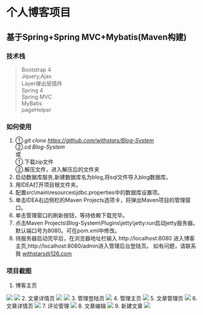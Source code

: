 # 个人博客项目
## 基于Spring+Spring MVC+Mybatis(Maven构建)
### 技术栈
> Bootstrap 4<br/>
> Jquery,Ajax<br/>
> Layer弹出层插件<br/>
> Spring 4<br/>
> Spring MVC<br/>
> MyBatis<br/>
> pageHelper<br/>
### 如何使用
1. ①.*git clone https://github.com/withstars/Blog-System* <br/>
   ②.*cd  Blog-System*<br/>
   或<br/>
   ①.下载zip文件<br/>
   ②.解压文件，进入解压后的文件夹 <br/>
2. 启动数据库服务,新建数据库名为blog,将sql文件导入blog数据库。
3. 用IDEA打开项目根文件夹。
4. 配置src\main\resources\jdbc.properties中的数据库设置项。
5. 单击IDEA右边侧栏的Maven Projects选项卡，将弹出Maven项目的管理窗口。
7. 单击管理窗口的刷新按钮，等待依赖下载完毕。
8. 点击Maven Projects\Blog-System\Plugins\jetty\jetty:run启动jetty服务器。<br/>
    默认端口号为8080。可在pom.xml中修改。
9. 待服务器启动完毕后，在浏览器地址栏输入 http://localhost:8080 进入博客主页,http://localhost:8080/admin进入管理后台登陆页。
如有问题，请联系我 withstars@126.com
### 项目截图
1. 博客主页
<img src="https://github.com/withstars/Blog-System/blob/master/preview/1.PNG">
<img src="https://github.com/withstars/Blog-System/blob/master/preview/2.PNG">
2. 文章详情页
<img src="https://github.com/withstars/Blog-System/blob/master/preview/3.PNG">
<img src="https://github.com/withstars/Blog-System/blob/master/preview/11.PNG">
3. 管理登陆页
<img src="https://github.com/withstars/Blog-System/blob/master/preview/4.PNG">
4. 管理主页
<img src="https://github.com/withstars/Blog-System/blob/master/preview/5.PNG">
5. 文章管理页
<img src="https://github.com/withstars/Blog-System/blob/master/preview/6.PNG">
6. 文章详情页
<img src="https://github.com/withstars/Blog-System/blob/master/preview/7.PNG">
7. 评论管理
<img src="https://github.com/withstars/Blog-System/blob/master/preview/8.PNG">
8. 文章编辑
<img src="https://github.com/withstars/Blog-System/blob/master/preview/9.PNG">
9. 新建文章
<img src="https://github.com/withstars/Blog-System/blob/master/preview/10.PNG">

